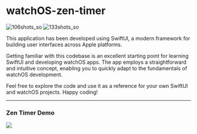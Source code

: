 # watchOS-zen-timer
![106shots_so](https://github.com/sunshaped/watchOS-zen-timer/assets/37018766/8173fefe-0cdc-4182-94e7-395bf46e29d0)
![133shots_so](https://github.com/sunshaped/watchOS-zen-timer/assets/37018766/6e5d359a-4f2f-4948-be54-491dd61a6d47)

This application has been developed using SwiftUI, a modern framework for building user interfaces across Apple platforms.

Getting familiar with this codebase is an excellent starting point for learning SwiftUI and developing watchOS apps. The app employs a straightforward and intuitive concept, enabling you to quickly adapt to the fundamentals of watchOS development.

Feel free to explore the code and use it as a reference for your own SwiftUI and watchOS projects. Happy coding!

* * * * * *

### Zen Timer Demo
![](https://github.com/spacefrogz/watchOS-zen-timer/blob/main/Examples/Simulator%20Screen%20Recording%20-%20Apple%20Watch%20Series%205%20-%2040mm%20-%202022-06-07%20at%2020.58.29.gif)
